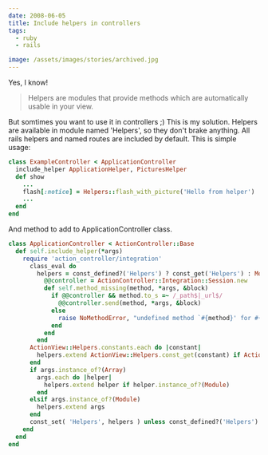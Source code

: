 ```yaml
---
date: 2008-06-05
title: Include helpers in controllers
tags:
  - ruby
  - rails

image: /assets/images/stories/archived.jpg
---
```


Yes, I know!

>Helpers are modules that provide methods which are automatically usable in your view.

But somtimes you want to use it in controllers ;)
This is my solution. Helpers are available in module named 'Helpers', so they don't brake anything. All rails helpers and named routes are included by default.
This is simple usage:

```ruby
class ExampleController < ApplicationController
  include_helper ApplicationHelper, PicturesHelper
  def show
    ...
    flash[:notice] = Helpers::flash_with_picture('Hello from helper')
    ...
  end
end
```

And method to add to ApplicationController class.

```ruby
class ApplicationController < ActionController::Base
  def self.include_helper(*args)
    require 'action_controller/integration'
      class_eval do
        helpers = const_defined?('Helpers') ? const_get('Helpers') : Module.new do
          @@controller = ActionController::Integration::Session.new
          def self.method_missing(method, *args, &block)
            if @@controller && method.to_s =~ /_path$|_url$/
              @@controller.send(method, *args, &block)
            else
              raise NoMethodError, "undefined method `#{method}' for #{self}"
            end
          end
        end
      ActionView::Helpers.constants.each do |constant|
        helpers.extend ActionView::Helpers.const_get(constant) if ActionView::Helpers.const_get(constant).instance_of?(Module)
      end
      if args.instance_of?(Array)
        args.each do |helper|
          helpers.extend helper if helper.instance_of?(Module)
        end
      elsif args.instance_of?(Module)
        helpers.extend args
      end
      const_set( 'Helpers', helpers ) unless const_defined?('Helpers')
    end
  end
end
```
